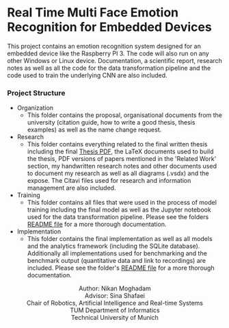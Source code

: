 # Real Time Multi Face Emotion Recognition for Embedded Devices
This project contains an emotion recognition system designed for an embedded device like the Raspberry PI 3. The code will also run on any other Windows or Linux device.
Documentation, a scientific report, research notes as well as all the code for the data transformation pipeline and the code used to train the underlying CNN are also included.

### Project Structure
* Organization
	* This folder contains the proposal, organisational documents from the university (citation guide, how to write a good thesis, thesis examples) as well as the name change request.
* Research
	* This folder contains everything related to the final written thesis including the final [Thesis PDF](Research/Thesis.pdf), the LaTeX documents used to build the thesis, PDF versions of papers mentioned in the 'Related Work' section, my handwritten research notes and other documents used to document my research as well as all diagrams (.vsdx) and the expose. The Citavi files used for research and information management are also included.
* Training
	* This folder contains all files that were used in the process of model training including the final model as well as the Jupyter notebook used for the data transformation pipeline. 
	Please see the folders [README file](Training/README.md) for a more thorough documentation.
* Implementation
	* This folder contains the final implementation as well as all models and the analytics framework (including the SQLite database). Additionally all implementations used for benchmarking and the benchmark output (quantitative data and link to recordings) are included. 
		Please see the folder's [README file](Implementation/README.md) for a more thorough documentation.

<p align="center">
	Author: Nikan Moghadam<br>
	Advisor: Sina Shafaei  <br>
	Chair of Robotics, Artificial Intelligence and Real-time Systems  <br>
	TUM Department of Informatics  <br>
	Technical University of Munich<br>
</p>
